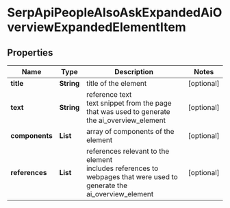 # SerpApiPeopleAlsoAskExpandedAiOverviewExpandedElementItem


## Properties

| Name | Type | Description | Notes |
|------------ | ------------- | ------------- | -------------|
**title** | **String** | title of the element |[optional]|
**text** | **String** | reference text<br>text snippet from the page that was used to generate the ai_overview_element |[optional]|
**components** | **List<AiOverviewExpandedComponent>** | array of components of the element |[optional]|
**references** | **List<AiModeAiOverviewReferenceInfo>** | references relevant to the element<br>includes references to webpages that were used to generate the ai_overview_element |[optional]|